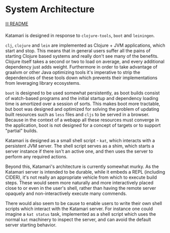# System Architecture
[⛓ README](/README.md)

Katamari is designed in response to `clojure-tools`, `boot` and `leiningen`.

`clj`, `clojure` and `lein` are implemented as Clojure + JVM applications, which start and stop.
This means that in general users suffer all the pains of starting Clojure based systems and really don't see many of the benefits.
Clojure itself takes a second or two to load on average, and every additional dependency just adds weight.
Furthermore in order to take advantage of graalvm or other Java optimizing tools it's imperative to strip the dependencies of these tools down which prevents their implementations from leveraging library ecosystems.

`boot` is designed to be used somewhat persistently, as boot builds consist of watch-based programs and the initial startup and dependency loading time is amortized over a session of sorts.
This makes boot more tractable, but boot was designed and optimized for solving the problem of updating built resources such as `less` files and `cljs` to be served in a browser.
Because in the context of a webapp all these resources must converge in the application, boot is not designed for a concept of targets or to support "partial" builds.

Katamari is designed as a small shell script - `kat`, which interacts with a persistent JVM server.
The shell script serves as a shim, which starts a server instance if there isn't an active one, and then uses the server to perform any required actions.

Beyond this, Katamari's architecture is currently somewhat murky.
As the Katamari server is intended to be durable, while it embeds a REPL (including CIDER), it's not really an appropriate vehicle from which to execute build steps.
These would seem more naturally and more interactively placed close to or even in the user's shell, rather than having the remote server opaquely and non-interactively execute many commends.

There would also seem to be cause to enable users to write their own shell scripts which interact with the Katamari server.
For instance one could imagine a `kat status` task, implemented as a shell script which uses the normal `kat` machinery to inspect the server, and can avoid the default server starting behavior.
